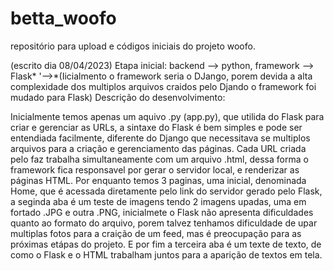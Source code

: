 # betta_woofo
repositório para upload e códigos iniciais do projeto woofo.

(escrito dia 08/04/2023)
Etapa inicial:
backend --> python, framework --> Flask*
                                       '-->*(Iicialmento o framework seria o DJango, 
                                             porem devida a alta complexidade dos multiplos arquivos craidos pelo Djando 
                                             o framework foi mudado para Flask)
Descrição do desenvolvimento:

  Inicialmente temos apenas um aquivo .py (app.py), que utilida do Flask para criar e gerenciar as URLs, a sintaxe do Flask é bem simples e pode ser entendiada facilmente, diferente do Django que necessitava se multiplos arquivos para a criação e gerenciamento das páginas.
  Cada URL criada pelo faz trabalha simultaneamente com um arquivo .html, dessa forma o framework fica responsavel por gerar o servidor local, e renderizar as páginas HTML.
  Por enquanto temos 3 paginas, uma inicial, denominada Home, que é acessada diretamente pelo link do servidor gerado pelo Flask, a seginda aba é um teste de imagens tendo 2 imagens upadas, uma em fortado .JPG e outra .PNG, inicialmete o Flask não apresenta dificuldades quanto ao formato do arquivo, porem talvez tenhamos dificuldade de upar multiplas fotos para a craição de um feed, mas é preocupação para as próximas etápas do projeto. E por fim a terceira aba é um texte de texto, de como o Flask e o HTML trabalham juntos para a aparição de textos em tela.
